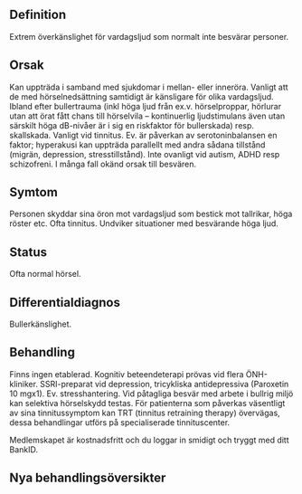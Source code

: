 ## Definition

Extrem överkänslighet för vardagsljud som normalt inte besvärar personer.

## Orsak

Kan uppträda i samband med sjukdomar i mellan- eller inneröra. Vanligt att de med hörselnedsättning samtidigt är känsligare för olika vardagsljud. Ibland efter bullertrauma (inkl höga ljud från ex.v. hörselproppar, hörlurar utan att örat fått chans till hörselvila – kontinuerlig ljudstimulans även utan särskilt höga dB-nivåer är i sig en riskfaktor för bullerskada) resp. skallskada. Vanligt vid tinnitus. Ev. är påverkan av serotoninbalansen en faktor; hyperakusi kan uppträda parallellt med andra sådana tillstånd (migrän, depression, stresstillstånd). Inte ovanligt vid autism, ADHD resp schizofreni. I många fall okänd orsak till besvären.

## Symtom

Personen skyddar sina öron mot vardagsljud som bestick mot tallrikar, höga röster etc. Ofta tinnitus. Undviker situationer med besvärande höga ljud.

## Status

Ofta normal hörsel.

## Differentialdiagnos

Bullerkänslighet.

## Behandling

Finns ingen etablerad. Kognitiv beteendeterapi prövas vid flera ÖNH-kliniker. SSRI-preparat vid depression, tricykliska antidepressiva (Paroxetin 10 mgx1). Ev. stresshantering. Vid påtagliga besvär med arbete i bullrig miljö kan selektiva hörselskydd testas.
För patienterna som påverkas väsentligt av sina tinnitussymptom kan TRT (tinnitus retraining therapy) övervägas, dessa behandlingar utförs på specialiserade tinnituscenter.


Medlemskapet är kostnadsfritt och du loggar in smidigt och tryggt med ditt BankID.

## Nya behandlingsöversikter

